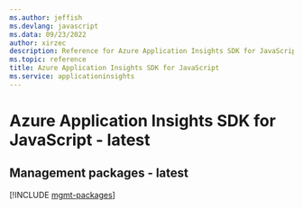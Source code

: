 ```yaml
---
ms.author: jeffish
ms.devlang: javascript
ms.data: 09/23/2022
author: xirzec
description: Reference for Azure Application Insights SDK for JavaScript
ms.topic: reference
title: Azure Application Insights SDK for JavaScript
ms.service: applicationinsights
---
```

# Azure Application Insights SDK for JavaScript - latest

## Management packages - latest
[!INCLUDE [mgmt-packages](application-insights-mgmt-index.md)]